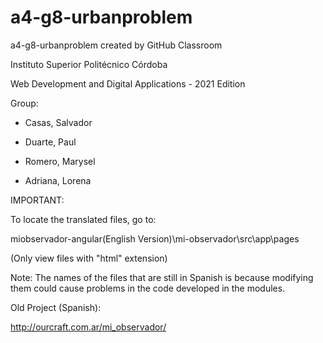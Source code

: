 # a4-g8-urbanproblem
a4-g8-urbanproblem created by GitHub Classroom

Instituto Superior Politécnico Córdoba

Web Development and Digital Applications - 2021 Edition


Group: 

- Casas, Salvador

- Duarte, Paul

- Romero, Marysel

- Adriana, Lorena

IMPORTANT:

To locate the translated files, go to:

miobservador-angular(English Version)\mi-observador\src\app\pages

(Only view files with "html" extension)


Note: The names of the files that are still in Spanish is because modifying them could cause problems in the code developed in the modules.


Old Project (Spanish): 

http://ourcraft.com.ar/mi_observador/
